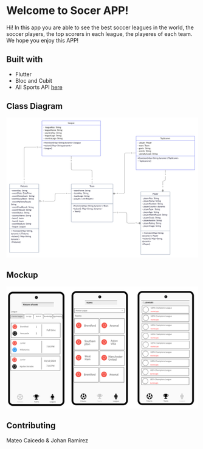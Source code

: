# Welcome to Socer APP!

 Hi! In this app you are able to see the best soccer leagues in the world, the soccer players, the top scorers in each league, the playeres of each team. We hope you enjoy this APP!
## Built with

- Flutter
- Bloc and Cubit
- All Sports API [here](https://allsportsapi.com/)


## Class Diagram
<img src="assets/class_diagram.jpg" alt="Diagram"/>


## Mockup
<img src="assets/all_screens.png" alt="Mockup"/>

## Contributing
Mateo Caicedo & Johan Ramirez

